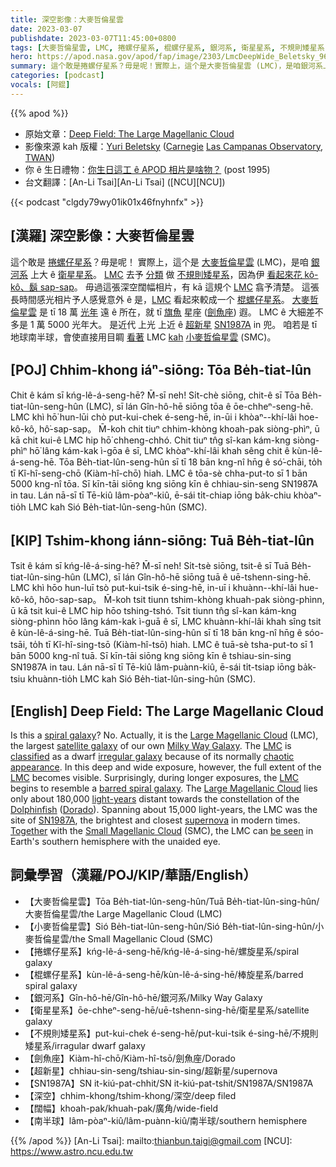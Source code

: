 ```yaml
---
title: 深空影像：大麥哲倫星雲
date: 2023-03-07
publishdate: 2023-03-07T11:45:00+0800
tags: [大麥哲倫星雲, LMC, 捲螺仔星系, 棍螺仔星系, 銀河系, 衛星星系, 不規則矮星系, 劍魚座, 小麥哲倫星雲, SMC, 超新星, SN1987A, 深空, 闊幅, 南半球]
hero: https://apod.nasa.gov/apod/fap/image/2303/LmcDeepWide_Beletsky_960.jpg
summary: 這个敢是捲螺仔星系？毋是呢！實際上，這个是大麥哲倫星雲 (LMC)，是咱銀河系上大 ê 衛星星系。
categories: [podcast]
vocals: [阿錕]
---
```


{{% apod %}}

- 原始文章：[Deep Field: The Large Magellanic Cloud](https://apod.nasa.gov/apod/ap230307.html)
- 影像來源 kah 版權：[Yuri Beletsky](https://www.instagram.com/yuribeletsky/) ([Carnegie](http://carnegiescience.edu/) [Las Campanas Observatory](http://www.lco.cl/), [TWAN](https://twanight.org/about/))
- 你 ê 生日禮物：[你生日這工 ê APOD 相片是啥物？](https://apod.nasa.gov/apod/calendar/allyears.html) (post 1995)
- 台文翻譯：[An-Li Tsai][An-Li Tsai] ([NCU][NCU])

{{< podcast "clgdy79wy01ik01x46fnyhnfx" >}}

## [漢羅] 深空影像：大麥哲倫星雲
這个敢是 [捲螺仔星系][spiral galaxy]？毋是呢！
實際上，這个是 [大麥哲倫星雲][Large Magellanic Cloud 1] (LMC)，是咱 [銀河系][Milky Way Galaxy] 上大 ê [衛星星系][satellite galaxy]。
[LMC][LMC 1]  去予 [分類][classified] 做 [不規則矮星系][irregular galaxy]，因為伊 [看起來花 kô-kô、鬍 sap-sap][chaotic appearance]。
毋過這張深空闊幅相片，有 kā 這規个 [LMC][LMC 2] 翕予清楚。
這張長時間感光相片予人感覺意外 ê 是，[LMC][LMC 3] 看起來較成一个 [棍螺仔星系][barred spiral galaxy]。
[大麥哲倫星雲][Large Magellanic Cloud 2] 是 tī 18 萬 [光年][light-years] 遠 ê 所在，就 tī [旗魚][Dolphinfish] 星座 ([劍魚座][Dorado]) 遐。
LMC ê 大細差不多是 1 萬 5000 光年大。
是近代 上光 上近 ê [超新星][supernova] [SN1987A][SN1987A] in 兜。
咱若是 tī 地球南半球，會使直接用目睭 [看著][be seen] LMC [kah][Together] [小麥哲倫星雲][Small Magellanic Cloud] (SMC)。


## [POJ] Chhim-khong iáⁿ-siōng: Tōa Be̍h-tiat-lûn
Chit ê kám sī kńg-lê-á-seng-hē? M̄-sī neh!
Si̍t-chè siōng, chit-ê sī Tōa Be̍h-tiat-lûn-seng-hûn (LMC), sī lán Gîn-hô-hē siōng tōa ê ōe-chheⁿ-seng-hē.
LMC khì hō͘ hun-lūi chò put-kui-chek é-seng-hē, in-ūi i khòaⁿ--khí-lâi hoe-kô-kô, hô͘-sap-sap。
M̄-koh chit tiuⁿ chhim-khòng khoah-pak siòng-phìⁿ, ū kā chit kui-ê LMC hip hō͘ chheng-chhó.
Chit tiuⁿ tn̂g sî-kan kám-kng siòng-phìⁿ hō͘ lâng kám-kak ì-gōa ê sī, LMC khòaⁿ-khí-lâi khah sêng chit ê kùn-lê-á-seng-hē.
Tōa Be̍h-tiat-lûn-seng-hûn sī tī 18 bān kng-nî hn̄g ê só͘-chāi, to̍h tī Kî-hî-seng-chō (Kiàm-hî-chō) hiah.
LMC ê tōa-sè chha-put-to sī 1 bān 5000 kng-nî tōa.
Sī kīn-tāi siōng kng siōng kīn ê chhiau-sin-seng SN1987A in tau.
Lán nā-sī tī Tē-kiû lâm-pòaⁿ-kiû, ē-sái ti̍t-chiap iōng ba̍k-chiu khòaⁿ-tio̍h LMC kah Sió Be̍h-tiat-lûn-seng-hûn (SMC).


## [KIP] Tshim-khong iánn-siōng: Tuā Be̍h-tiat-lûn
Tsit ê kám sī kńg-lê-á-sing-hē? M̄-sī neh!
Si̍t-tsè siōng, tsit-ê sī Tuā Be̍h-tiat-lûn-sing-hûn (LMC), sī lán Gîn-hô-hē siōng tuā ê uē-tshenn-sing-hē.
LMC khì hōo hun-luī tsò put-kui-tsik é-sing-hē, in-uī i khuànn--khí-lâi hue-kô-kô, hôo-sap-sap。
M̄-koh tsit tiunn tshim-khòng khuah-pak siòng-phìnn, ū kā tsit kui-ê LMC hip hōo tshing-tshó.
Tsit tiunn tn̂g sî-kan kám-kng siòng-phìnn hōo lâng kám-kak ì-guā ê sī, LMC khuànn-khí-lâi khah sîng tsit ê kùn-lê-á-sing-hē.
Tuā Be̍h-tiat-lûn-sing-hûn sī tī 18 bān kng-nî hn̄g ê sóo-tsāi, to̍h tī Kî-hî-sing-tsō (Kiàm-hî-tsō) hiah.
LMC ê tuā-sè tsha-put-to sī 1 bān 5000 kng-nî tuā.
Sī kīn-tāi siōng kng siōng kīn ê tshiau-sin-sing SN1987A in tau.
Lán nā-sī tī Tē-kiû lâm-puànn-kiû, ē-sái ti̍t-tsiap iōng ba̍k-tsiu khuànn-tio̍h LMC kah Sió Be̍h-tiat-lûn-sing-hûn (SMC).


## [English] Deep Field: The Large Magellanic Cloud
Is this a [spiral galaxy][spiral galaxy]?
No.
Actually, it is the [Large Magellanic Cloud][Large Magellanic Cloud 1] (LMC), the largest [satellite galaxy][satellite galaxy] of our own [Milky Way Galaxy][Milky Way Galaxy].
The [LMC][LMC 1] is [classified][classified] as a dwarf [irregular galaxy][irregular galaxy] because of its normally [chaotic appearance][chaotic appearance].
In this deep and wide exposure, however, the full extent of the [LMC][LMC 2] becomes visible.
Surprisingly, during longer exposures, the [LMC][LMC 3] begins to resemble a [barred spiral galaxy][barred spiral galaxy].
The [Large Magellanic Cloud][Large Magellanic Cloud 2] lies only about 180,000 [light-years][light-years] distant towards the constellation of the [Dolphinfish][Dolphinfish] ([Dorado][Dorado]).
Spanning about 15,000 light-years, the LMC was the site of [SN1987A][SN1987A], the brightest and closest [supernova][supernova] in modern times.
[Together][Together] with the [Small Magellanic Cloud][Small Magellanic Cloud] (SMC), the LMC can [be seen][be seen] in Earth's southern hemisphere with the unaided eye.

## 詞彙學習（漢羅/POJ/KIP/華語/English）
- 【大麥哲倫星雲】Tōa Be̍h-tiat-lûn-seng-hûn/Tuā Be̍h-tiat-lûn-sing-hûn/大麥哲倫星雲/the Large Magellanic Cloud (LMC)
- 【小麥哲倫星雲】Sió Be̍h-tiat-lûn-seng-hûn/Sió Be̍h-tiat-lûn-sing-hûn/小麥哲倫星雲/the Small Magellanic Cloud (SMC)
- 【捲螺仔星系】kńg-lê-á-seng-hē/kńg-lê-á-sing-hē/螺旋星系/spiral galaxy
- 【棍螺仔星系】kùn-lê-á-seng-hē/kùn-lê-á-sing-hē/棒旋星系/barred spiral galaxy
- 【銀河系】Gîn-hô-hē/Gîn-hô-hē/銀河系/Milky Way Galaxy
- 【衛星星系】ōe-chheⁿ-seng-hē/uē-tshenn-sing-hē/衛星星系/satellite galaxy
- 【不規則矮星系】put-kui-chek é-seng-hē/put-kui-tsik é-sing-hē/不規則矮星系/irragular dwarf galaxy
- 【劍魚座】Kiàm-hî-chō/Kiàm-hî-tsō/劍魚座/Dorado
- 【超新星】chhiau-sin-seng/tshiau-sin-sing/超新星/supernova
- 【SN1987A】SN it-kiú-pat-chhit/SN it-kiú-pat-tshit/SN1987A/SN1987A
- 【深空】chhim-khong/tshim-khong/深空/deep filed
- 【闊幅】khoah-pak/khuah-pak/廣角/wide-field
- 【南半球】lâm-pòaⁿ-kiû/lâm-puànn-kiû/南半球/southern hemisphere


{{% /apod %}}
[An-Li Tsai]: mailto:thianbun.taigi@gmail.com
[NCU]: https://www.astro.ncu.edu.tw

[copyright]: https://apod.nasa.gov/apod/fap/lib/about_apod.html#srapply
[License]: https://creativecommons.org/licenses/by/2.0/


[spiral galaxy]:https://en.wikipedia.org/wiki/Spiral_galaxy#/media/File:M101_hires_STScI-PRC2006-10a.jpg
[Large Magellanic Cloud 1]:https://apod.nasa.gov/apod/ap060510.html
[satellite galaxy]:https://spaceplace.nasa.gov/satellite-galaxies/
[Milky Way Galaxy]:http://www.atlasoftheuniverse.com/galaxy.html
[LMC 1]:https://en.wikipedia.org/wiki/Large_Magellanic_Cloud
[classified]:https://www.astr.ua.edu/keel/galaxies/classify.html
[irregular galaxy]:https://en.wikipedia.org/wiki/Irregular_galaxy
[chaotic appearance]:https://apod.nasa.gov/apod/ap180516.html
[LMC 2]:https://apod.nasa.gov/apod/ap060518.html
[LMC 3]:https://apod.nasa.gov/apod/ap060904.html
[barred spiral galaxy]:https://apod.nasa.gov/apod/ap060827.html
[Large Magellanic Cloud 2]:https://apod.nasa.gov/apod/ap070330.html
[light-years]:https://chandra.harvard.edu/photo/cosmic_distance.html
[Dolphinfish]:https://en.wikipedia.org/wiki/Coryphaena
[Dorado]:https://en.wikipedia.org/wiki/Dorado
[SN1987A]:https://www.nasa.gov/feature/goddard/2017/the-dawn-of-a-new-era-for-supernova-1987a
[supernova]:https://spaceplace.nasa.gov/supernova/
[Together]:https://apod.nasa.gov/apod/ap230211.html
[Small Magellanic Cloud]:https://apod.nasa.gov/apod/ap210105.html
[be seen]:https://apod.nasa.gov/apod/ap060806.html
